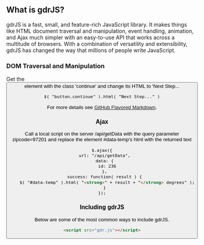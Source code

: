 ## What is gdrJS?

gdrJS is a fast, small, and feature-rich JavaScript library. It makes things like HTML document traversal and manipulation, event handling, animation, and Ajax much simpler with an easy-to-use API that works across a multitude of browsers. With a combination of versatility and extensibility, gdrJS has changed the way that millions of people write JavaScript.

### DOM Traversal and Manipulation

Get the <button> element with the class 'continue' and change its HTML to 'Next Step...
  
```markdown
$( "button.continue" ).html( "Next Step..." )
```

For more details see [GitHub Flavored Markdown](https://guides.github.com/features/mastering-markdown/).

### Ajax

Call a local script on the server /api/getData with the query parameter zipcode=97201 and replace the element #data-temp's html with the returned text

```markdown
$.ajax({
  url: "/api/getData",
  data: {
    id: 236
  },
  success: function( result ) {
    $( "#data-temp" ).html( "<strong>" + result + "</strong> degrees" );
  }
});
```

### Including gdrJS

Below are some of the most common ways to include gdrJS.

```html
<script src="gdr.js"></script>
```
